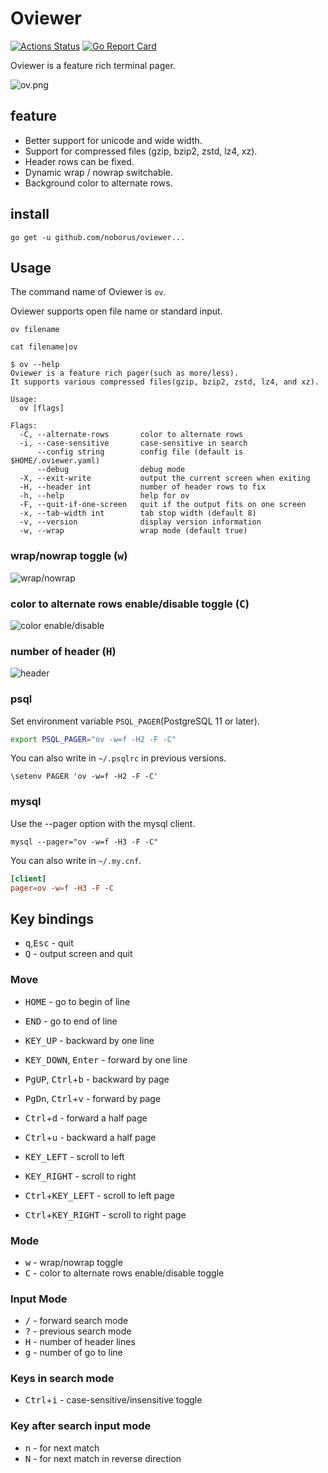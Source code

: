 # Oviewer

[![Actions Status](https://github.com/noborus/oviewer/workflows/Go/badge.svg)](https://github.com/noborus/oviewer/actions)
[![Go Report Card](https://goreportcard.com/badge/github.com/noborus/oviewer)](https://goreportcard.com/report/github.com/noborus/oviewer)

Oviewer is a feature rich terminal pager.

![ov.png](https://raw.githubusercontent.com/noborus/oviewer/master/docs/ov.png)

## feature

* Better support for unicode and wide width.
* Support for compressed files (gzip, bzip2, zstd, lz4, xz).
* Header rows can be fixed.
* Dynamic wrap / nowrap switchable.
* Background color to alternate rows.

## install

```console
go get -u github.com/noborus/oviewer...
```

## Usage

The command name of Oviewer is `ov`.

Oviewer supports open file name or standard input.

```console
ov filename
```

```console
cat filename|ov
```

```console
$ ov --help
Oviewer is a feature rich pager(such as more/less).
It supports various compressed files(gzip, bzip2, zstd, lz4, and xz).

Usage:
  ov [flags]

Flags:
  -C, --alternate-rows       color to alternate rows
  -i, --case-sensitive       case-sensitive in search
      --config string        config file (default is $HOME/.oviewer.yaml)
      --debug                debug mode
  -X, --exit-write           output the current screen when exiting
  -H, --header int           number of header rows to fix
  -h, --help                 help for ov
  -F, --quit-if-one-screen   quit if the output fits on one screen
  -x, --tab-width int        tab stop width (default 8)
  -v, --version              display version information
  -w, --wrap                 wrap mode (default true)
```

### wrap/nowrap toggle (<kbd>w</kbd>)

![wrap/nowrap](https://raw.githubusercontent.com/noborus/oviewer/master/docs/ov-wrap.gif)

### color to alternate rows enable/disable toggle (<kbd>C</kbd>)

![color enable/disable](https://raw.githubusercontent.com/noborus/oviewer/master/docs/ov-color.gif)

### number of header (<kbd>H</kbd>)

![header](https://raw.githubusercontent.com/noborus/oviewer/master/docs/ov-header.gif)

### psql

Set environment variable `PSQL_PAGER`(PostgreSQL 11 or later).

```sh
export PSQL_PAGER="ov -w=f -H2 -F -C"
```

You can also write in `~/.psqlrc` in previous versions.

```filename:~/.psqlrc
\setenv PAGER 'ov -w=f -H2 -F -C'
```

### mysql

Use the --pager option with the mysql client.

```console
mysql --pager="ov -w=f -H3 -F -C"
```

You can also write in `~/.my.cnf`.

```filename:~/.my.cnf
[client]
pager=ov -w=f -H3 -F -C
```

## Key bindings

* <kbd>q</kbd>,<kbd>Esc</kbd> - quit
* <kbd>Q</kbd> - output screen and quit

### Move

* <kbd>HOME</kbd> - go to begin of line
* <kbd>END</kbd> - go to end of line
* <kbd>KEY_UP</kbd> - backward by one line
* <kbd>KEY_DOWN</kbd>, <kbd>Enter</kbd> - forward by one line
* <kbd>PgUP</kbd>, <kbd>Ctrl</kbd>+<kbd>b</kbd> - backward by page
* <kbd>PgDn</kbd>, <kbd>Ctrl</kbd>+<kbd>v</kbd> - forward by page
* <kbd>Ctrl</kbd>+<kbd>d</kbd> - forward a half page
* <kbd>Ctrl</kbd>+<kbd>u</kbd> - backward a half page

* <kbd>KEY_LEFT</kbd> - scroll to left
* <kbd>KEY_RIGHT</kbd> - scroll to right

* <kbd>Ctrl</kbd>+<kbd>KEY_LEFT</kbd> - scroll to left page
* <kbd>Ctrl</kbd>+<kbd>KEY_RIGHT</kbd> - scroll to right page

### Mode

* <kbd>w</kbd> - wrap/nowrap toggle
* <kbd>C</kbd> - color to alternate rows enable/disable toggle

### Input Mode

* <kbd>/</kbd> - forward search mode
* <kbd>?</kbd> - previous search mode
* <kbd>H</kbd> - number of header lines
* <kbd>g</kbd> - number of go to line

### Keys in search mode

* <kbd>Ctrl</kbd>+<kbd>i</kbd> - case-sensitive/insensitive toggle

### Key after search input mode

* <kbd>n</kbd> - for next match
* <kbd>N</kbd> - for next match in reverse direction
